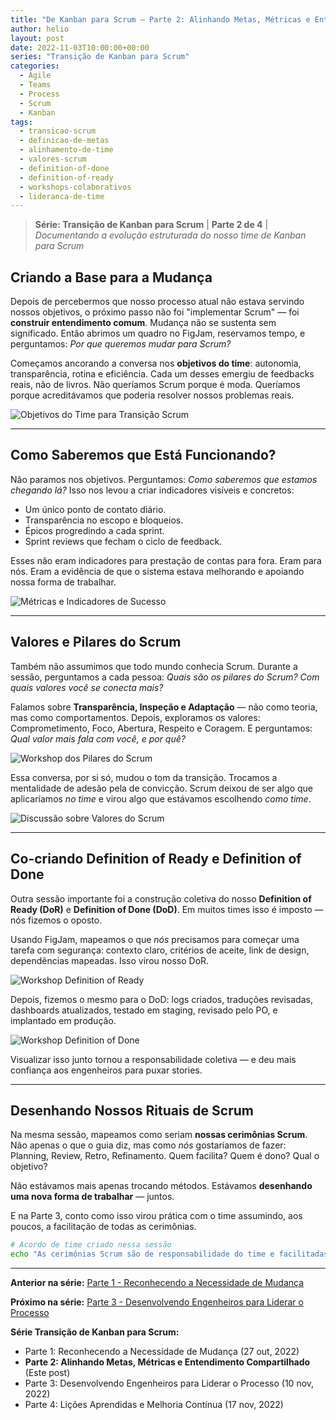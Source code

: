 ```yaml
---
title: "De Kanban para Scrum – Parte 2: Alinhando Metas, Métricas e Entendimento Compartilhado"
author: helio
layout: post
date: 2022-11-03T10:00:00+00:00
series: "Transição de Kanban para Scrum"
categories:
  - Agile
  - Teams
  - Process
  - Scrum
  - Kanban
tags:
  - transicao-scrum
  - definicao-de-metas
  - alinhamento-de-time
  - valores-scrum
  - definition-of-done
  - definition-of-ready
  - workshops-colaborativos
  - lideranca-de-time
---
```


> **Série: Transição de Kanban para Scrum** | **Parte 2 de 4** | _Documentando a evolução estruturada do nosso time de Kanban para Scrum_

## Criando a Base para a Mudança

Depois de percebermos que nosso processo atual não estava servindo nossos objetivos, o próximo passo não foi "implementar Scrum" — foi **construir entendimento comum**. Mudança não se sustenta sem significado. Então abrimos um quadro no FigJam, reservamos tempo, e perguntamos: _Por que queremos mudar para Scrum?_

Começamos ancorando a conversa nos **objetivos do time**: autonomia, transparência, rotina e eficiência. Cada um desses emergiu de feedbacks reais, não de livros. Não queríamos Scrum porque é moda. Queríamos porque acreditávamos que poderia resolver nossos problemas reais.

![Objetivos do Time para Transição Scrum](/uploads/2022/11/scrum-goals-workshop.png)

---

## Como Saberemos que Está Funcionando?

Não paramos nos objetivos. Perguntamos: _Como saberemos que estamos chegando lá?_ Isso nos levou a criar indicadores visíveis e concretos:

- Um único ponto de contato diário.
- Transparência no escopo e bloqueios.
- Épicos progredindo a cada sprint.
- Sprint reviews que fecham o ciclo de feedback.

Esses não eram indicadores para prestação de contas para fora. Eram para nós. Eram a evidência de que o sistema estava melhorando e apoiando nossa forma de trabalhar.

![Métricas e Indicadores de Sucesso](/uploads/2022/11/success-metrics-workshop.png)

---

## Valores e Pilares do Scrum

Também não assumimos que todo mundo conhecia Scrum. Durante a sessão, perguntamos a cada pessoa: _Quais são os pilares do Scrum? Com quais valores você se conecta mais?_

Falamos sobre **Transparência, Inspeção e Adaptação** — não como teoria, mas como comportamentos. Depois, exploramos os valores: Comprometimento, Foco, Abertura, Respeito e Coragem. E perguntamos: _Qual valor mais fala com você, e por quê?_

![Workshop dos Pilares do Scrum](/uploads/2022/11/scrum-pillars-workshop.png)

Essa conversa, por si só, mudou o tom da transição. Trocamos a mentalidade de adesão pela de convicção. Scrum deixou de ser algo que aplicaríamos _no time_ e virou algo que estávamos escolhendo _como time_.

![Discussão sobre Valores do Scrum](/uploads/2022/11/scrum-values-workshop.png)

---

## Co-criando Definition of Ready e Definition of Done

Outra sessão importante foi a construção coletiva do nosso **Definition of Ready (DoR)** e **Definition of Done (DoD)**. Em muitos times isso é imposto — nós fizemos o oposto.

Usando FigJam, mapeamos o que _nós_ precisamos para começar uma tarefa com segurança: contexto claro, critérios de aceite, link de design, dependências mapeadas. Isso virou nosso DoR.

![Workshop Definition of Ready](/uploads/2022/11/definition-of-ready.png)

Depois, fizemos o mesmo para o DoD: logs criados, traduções revisadas, dashboards atualizados, testado em staging, revisado pelo PO, e implantado em produção.

![Workshop Definition of Done](/uploads/2022/11/definition-of-done.png)

Visualizar isso junto tornou a responsabilidade coletiva — e deu mais confiança aos engenheiros para puxar stories.

---

## Desenhando Nossos Rituais de Scrum

Na mesma sessão, mapeamos como seriam **nossas cerimônias Scrum**. Não apenas o que o guia diz, mas como _nós_ gostaríamos de fazer: Planning, Review, Retro, Refinamento. Quem facilita? Quem é dono? Qual o objetivo?

Não estávamos mais apenas trocando métodos. Estávamos **desenhando uma nova forma de trabalhar** — juntos.

E na Parte 3, conto como isso virou prática com o time assumindo, aos poucos, a facilitação de todas as cerimônias.

```bash
# Acordo de time criado nessa sessão
echo "As cerimônias Scrum são de responsabilidade do time e facilitadas em rodízio." >> acordos-time.txt
```

---

**Anterior na série:** [Parte 1 - Reconhecendo a Necessidade de Mudança](/pt/posts/2022-10-27-scrum-transition-part1/)

**Próximo na série:** [Parte 3 - Desenvolvendo Engenheiros para Liderar o Processo](/pt/posts/2022-11-10-scrum-transition-part3/)

**Série Transição de Kanban para Scrum:**

- Parte 1: Reconhecendo a Necessidade de Mudança (27 out, 2022)
- **Parte 2: Alinhando Metas, Métricas e Entendimento Compartilhado** (Este post)
- Parte 3: Desenvolvendo Engenheiros para Liderar o Processo (10 nov, 2022)
- Parte 4: Lições Aprendidas e Melhoria Contínua (17 nov, 2022)
